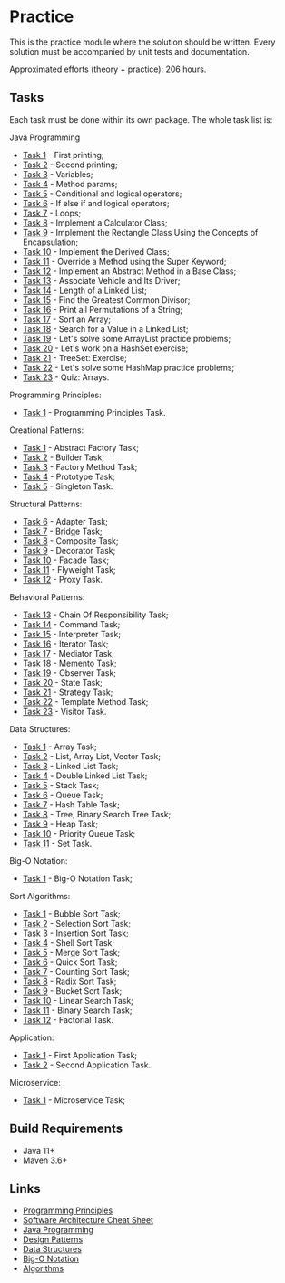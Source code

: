 # Practice

This is the practice module where the solution should be written. Every solution must be accompanied by unit tests and documentation. 

Approximated efforts (theory + practice): 206 hours.

## Tasks

Each task must be done within its own package. The whole task list is:

Java Programming
- [Task 1](doc/basics/task1.md "Task 1") - First printing;
- [Task 2](doc/basics/task2.md "Task 2") - Second printing;
- [Task 3](doc/basics/task3.md "Task 3") - Variables;
- [Task 4](doc/basics/task4.md "Task 4") - Method params;
- [Task 5](doc/basics/task5.md "Task 5") - Conditional and logical operators;
- [Task 6](doc/basics/task6.md "Task 6") - If else if and logical operators;
- [Task 7](doc/basics/task7.md "Task 7") - Loops;
- [Task 8](doc/oop/task8.md "Task 8") - Implement a Calculator Class;
- [Task 9](doc/oop/task9.md "Task 9") - Implement the Rectangle Class Using the Concepts of Encapsulation;
- [Task 10](doc/oop/task10.md "Task 10") - Implement the Derived Class;
- [Task 11](doc/oop/task11.md "Task 11") - Override a Method using the Super Keyword;
- [Task 12](doc/oop/task12.md "Task 12") - Implement an Abstract Method in a Base Class;
- [Task 13](doc/oop/task13.md "Task 13") - Associate Vehicle and Its Driver;
- [Task 14](doc/recursion/task14.md "Task 14") - Length of a Linked List;
- [Task 15](doc/recursion/task15.md "Task 15") - Find the Greatest Common Divisor;
- [Task 16](doc/recursion/task16.md "Task 16") - Print all Permutations of a String;
- [Task 17](doc/recursion/task17.md "Task 17") - Sort an Array;
- [Task 18](doc/recursion/task18.md "Task 18") - Search for a Value in a Linked List;
- [Task 19](doc/data-structures/task19.md "Task 19") - Let's solve some ArrayList practice problems;
- [Task 20](doc/data-structures/task20.md "Task 20") - Let's work on a HashSet exercise;
- [Task 21](doc/data-structures/task21.md "Task 21") - TreeSet: Exercise;
- [Task 22](doc/data-structures/task22.md "Task 22") - Let's solve some HashMap practice problems;
- [Task 23](doc/data-structures/task23.md "Task 23") - Quiz: Arrays.
  
Programming Principles:
- [Task 1](doc/principles/task1.md "Task 1") - Programming Principles Task.

Creational Patterns:
- [Task 1](doc/design-patterns/task1.md "Task 1") - Abstract Factory Task;
- [Task 2](doc/design-patterns/task2.md "Task 2") - Builder Task;
- [Task 3](doc/design-patterns/task3.md "Task 3") - Factory Method Task;
- [Task 4](doc/design-patterns/task4.md "Task 4") - Prototype Task;
- [Task 5](doc/design-patterns/task5.md "Task 5") - Singleton Task.

Structural Patterns:
- [Task 6](doc/design-patterns/task6.md "Task 6") - Adapter Task;
- [Task 7](doc/design-patterns/task7.md "Task 7") - Bridge Task;
- [Task 8](doc/design-patterns/task8.md "Task 8") - Composite Task;
- [Task 9](doc/design-patterns/task9.md "Task 9") - Decorator Task;
- [Task 10](doc/design-patterns/task10.md "Task 10") - Facade Task;
- [Task 11](doc/design-patterns/task11.md "Task 11") - Flyweight Task;
- [Task 12](doc/design-patterns/task12.md "Task 12") - Proxy Task.

Behavioral Patterns:
- [Task 13](doc/design-patterns/task13.md "Task 13") - Chain Of Responsibility Task;
- [Task 14](doc/design-patterns/task14.md "Task 14") - Command Task;
- [Task 15](doc/design-patterns/task15.md "Task 15") - Interpreter Task;
- [Task 16](doc/design-patterns/task16.md "Task 16") - Iterator Task;
- [Task 17](doc/design-patterns/task17.md "Task 17") - Mediator Task;
- [Task 18](doc/design-patterns/task18.md "Task 18") - Memento Task;
- [Task 19](doc/design-patterns/task19.md "Task 19") - Observer Task;
- [Task 20](doc/design-patterns/task20.md "Task 20") - State Task;
- [Task 21](doc/design-patterns/task21.md "Task 21") - Strategy Task;
- [Task 22](doc/design-patterns/task22.md "Task 22") - Template Method Task;
- [Task 23](doc/design-patterns/task23.md "Task 23") - Visitor Task.

Data Structures:  
- [Task 1](doc/data-structures/task1.md "Task 1") - Array Task;
- [Task 2](doc/data-structures/task2.md "Task 2") - List, Array List, Vector Task;
- [Task 3](doc/data-structures/task3.md "Task 3") - Linked List Task;
- [Task 4](doc/data-structures/task4.md "Task 4") - Double Linked List Task;
- [Task 5](doc/data-structures/task5.md "Task 5") - Stack Task;
- [Task 6](doc/data-structures/task6.md "Task 6") - Queue Task;
- [Task 7](doc/data-structures/task7.md "Task 7") - Hash Table Task;
- [Task 8](doc/data-structures/task8.md "Task 8") - Tree, Binary Search Tree Task;
- [Task 9](doc/data-structures/task9.md "Task 9") - Heap Task;
- [Task 10](doc/data-structures/task10.md "Task 10") - Priority Queue Task;
- [Task 11](doc/data-structures/task11.md "Task 11") - Set Task.

Big-O Notation:
- [Task 1](doc/big-o/task1.md "Task 1") - Big-O Notation Task;

Sort Algorithms:
- [Task 1](doc/algorithms/task1.md "Task 1") - Bubble Sort Task;
- [Task 2](doc/algorithms/task2.md "Task 2") - Selection Sort Task;
- [Task 3](doc/algorithms/task3.md "Task 3") - Insertion Sort Task;
- [Task 4](doc/algorithms/task4.md "Task 4") - Shell Sort Task;
- [Task 5](doc/algorithms/task5.md "Task 5") - Merge Sort Task;
- [Task 6](doc/algorithms/task6.md "Task 6") - Quick Sort Task;
- [Task 7](doc/algorithms/task7.md "Task 7") - Counting Sort Task;
- [Task 8](doc/algorithms/task8.md "Task 8") - Radix Sort Task;
- [Task 9](doc/algorithms/task9.md "Task 9") - Bucket Sort Task;
- [Task 10](doc/algorithms/task10.md "Task 10") - Linear Search Task;
- [Task 11](doc/algorithms/task11.md "Task 11") - Binary Search Task;
- [Task 12](doc/algorithms/task12.md "Task 12") - Factorial Task.

Application:
- [Task 1](doc/app/task1.md "Task 1") - First Application Task;
- [Task 2](doc/app/task2.md "Task 2") - Second Application Task.

Microservice:
- [Task 1](doc/microservice/task1.md "Task 1") - Microservice Task;

## Build Requirements

* Java 11+
* Maven 3.6+

## Links

* [Programming Principles](../doc/principles.md "Programming Principles")
* [Software Architecture Cheat Sheet](../doc/sa-cheat-sheet.md "Software Architecture Cheat Sheet")
* [Java Programming](../java-programming/README.md "The java programming chapter")
* [Design Patterns](../design-patterns/README.md "The design patterns chapter")
* [Data Structures](../data-structures/README.md "The data structures chapter")
* [Big-O Notation](../algorithms/doc/big-o-notation.md "Big-O Notation")
* [Algorithms](../algorithms/README.md "The algorithms chapter")
